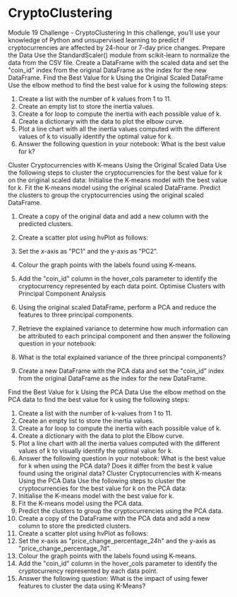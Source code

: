 # CryptoClustering
Module 19 Challenge - CryptoClustering
In this challenge, you’ll use your knowledge of Python and unsupervised learning to predict if cryptocurrencies are affected by 24-hour or 7-day price changes.
Prepare the Data
Use the StandardScaler() module from scikit-learn to normalize the data from the CSV file.
Create a DataFrame with the scaled data and set the "coin_id" index from the original DataFrame as the index for the new DataFrame.
Find the Best Value for k Using the Original Scaled DataFrame
Use the elbow method to find the best value for k using the following steps:
1.	Create a list with the number of k values from 1 to 11.
2.	Create an empty list to store the inertia values.
3.	Create a for loop to compute the inertia with each possible value of k.
4.	Create a dictionary with the data to plot the elbow curve.
5.	Plot a line chart with all the inertia values computed with the different values of k to visually identify the optimal value for k.
6.	Answer the following question in your notebook: What is the best value for k?

Cluster Cryptocurrencies with K-means Using the Original Scaled Data
Use the following steps to cluster the cryptocurrencies for the best value for k on the original scaled data:
Initialise the K-means model with the best value for k.
Fit the K-means model using the original scaled DataFrame.
Predict the clusters to group the cryptocurrencies using the original scaled DataFrame.
1.	Create a copy of the original data and add a new column with the predicted clusters.
2.	Create a scatter plot using hvPlot as follows:
3.	Set the x-axis as "PC1" and the y-axis as "PC2".
4.	Colour the graph points with the labels found using K-means.
5.	Add the "coin_id" column in the hover_cols parameter to identify the cryptocurrency represented by each data point.
Optimise Clusters with Principal Component Analysis
1.	Using the original scaled DataFrame, perform a PCA and reduce the features to three principal components.

2.	Retrieve the explained variance to determine how much information can be attributed to each principal component and then answer the following question in your notebook:
3.	What is the total explained variance of the three principal components?
4.	Create a new DataFrame with the PCA data and set the "coin_id" index from the original DataFrame as the index for the new DataFrame.

Find the Best Value for k Using the PCA Data
Use the elbow method on the PCA data to find the best value for k using the following steps:
1.	Create a list with the number of k-values from 1 to 11.
2.	Create an empty list to store the inertia values.
3.	Create a for loop to compute the inertia with each possible value of k.
4.	Create a dictionary with the data to plot the Elbow curve.
5.	Plot a line chart with all the inertia values computed with the different values of k to visually identify the optimal value for k.
6.	Answer the following question in your notebook:
What is the best value for k when using the PCA data? Does it differ from the best k value found using the original data?
Cluster Cryptocurrencies with K-means Using the PCA Data
Use the following steps to cluster the cryptocurrencies for the best value for k on the PCA data:
1.	Initialise the K-means model with the best value for k.
2.	Fit the K-means model using the PCA data.
3.	Predict the clusters to group the cryptocurrencies using the PCA data.
4.	Create a copy of the DataFrame with the PCA data and add a new column to store the predicted clusters.
5.	Create a scatter plot using hvPlot as follows:
6.	Set the x-axis as "price_change_percentage_24h" and the y-axis as "price_change_percentage_7d".
7.	Colour the graph points with the labels found using K-means.
8.	Add the "coin_id" column in the hover_cols parameter to identify the cryptocurrency represented by each data point.
9.	Answer the following question: What is the impact of using fewer features to cluster the data using K-Means?
